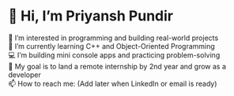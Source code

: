 # 👋 Hi, I’m Priyansh Pundir

👀 I’m interested in programming and building real-world projects  
🌱 I’m currently learning C++ and Object-Oriented Programming  
💻 I’m building mini console apps and practicing problem-solving  
🎯 My goal is to land a remote internship by 2nd year and grow as a developer  
📫 How to reach me: (Add later when LinkedIn or email is ready)
